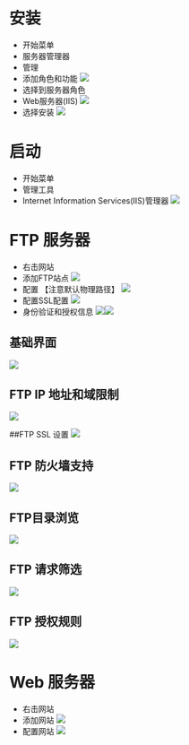 # 安装

- 开始菜单
- 服务器管理器
- 管理
- 添加角色和功能
![](../../../Resource/Pasted%20image%2020250426194538.png)
- 选择到服务器角色
- Web服务器(IIS)
![](../../../Resource/Pasted%20image%2020250426194620.png)
- 选择安装
![](../../../Resource/Pasted%20image%2020250426194821.png)

# 启动 

- 开始菜单
- 管理工具
- Internet Information Services(IIS)管理器
![](../../../Resource/Pasted%20image%2020250426194905.png)

# FTP 服务器

- 右击网站
- 添加FTP站点
![](../../../Resource/Pasted%20image%2020250426195029.png)
- 配置 【注意默认物理路径】
![](../../../Resource/Pasted%20image%2020250426195122.png)
- 配置SSL配置
![](../../../Resource/Pasted%20image%2020250426195215.png)
- 身份验证和授权信息
![](../../../Resource/Pasted%20image%2020250426195323.png)![](../../../Resource/Pasted%20image%2020250426195408.png)

## 基础界面
![](../../../Resource/Pasted%20image%2020250426195442.png)

## FTP IP 地址和域限制
![](../../../Resource/Pasted%20image%2020250426195638.png)

##FTP SSL 设置
![](../../../Resource/Pasted%20image%2020250426195658.png)

## FTP 防火墙支持
![](../../../Resource/Pasted%20image%2020250426195749.png)

## FTP目录浏览
![](../../../Resource/Pasted%20image%2020250426195820.png)
## FTP 请求筛选
![](../../../Resource/Pasted%20image%2020250426195858.png)

## FTP 授权规则
![](../../../Resource/Pasted%20image%2020250426195956.png)

# Web 服务器

- 右击网站
- 添加网站
![](../../../Resource/Pasted%20image%2020250426200132.png)
- 配置网站
![](../../../Resource/Pasted%20image%2020250426200222.png)

